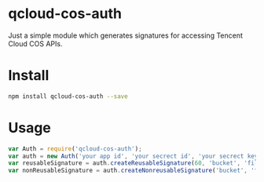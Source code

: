 # qcloud-cos-auth
Just a simple module which generates signatures for accessing Tencent Cloud COS APIs.

# Install
```sh
npm install qcloud-cos-auth --save
```

# Usage
```javascript
var Auth = require('qcloud-cos-auth');
var auth = new Auth('your app id', 'your secrect id', 'your secrect key');
var reusableSignature = auth.createReusableSignature(60, 'bucket', 'file name');
var nonReusableSignature = auth.createNonreusableSignature('bucket', 'file name');
```